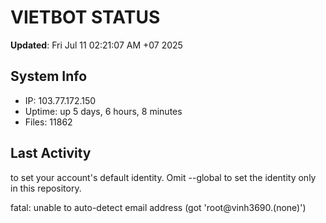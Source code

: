# VIETBOT STATUS
**Updated**: Fri Jul 11 02:21:07 AM +07 2025

## System Info
- IP: 103.77.172.150
- Uptime: up 5 days, 6 hours, 8 minutes
- Files: 11862

## Last Activity

to set your account's default identity.
Omit --global to set the identity only in this repository.

fatal: unable to auto-detect email address (got 'root@vinh3690.(none)')
